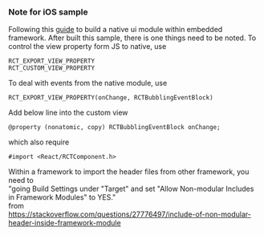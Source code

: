 ### Note for iOS sample
Following this [guide](https://facebook.github.io/react-native/docs/native-components-ios.html) to build a native ui module within embedded framework. After built this sample, there is one things need to be noted.
To control the view property form JS to native, use 
```
RCT_EXPORT_VIEW_PROPERTY
RCT_CUSTOM_VIEW_PROPERTY
```

To deal with events from the native module, use 
```
RCT_EXPORT_VIEW_PROPERTY(onChange, RCTBubblingEventBlock)
```

Add below line into the custom view
```
@property (nonatomic, copy) RCTBubblingEventBlock onChange;
```
which also require  
```
#import <React/RCTComponent.h>
```

Within a framework to import the header files from other framework, you need to   
"going Build Settings under "Target" and set "Allow Non-modular Includes in Framework Modules" to YES."  
from  
https://stackoverflow.com/questions/27776497/include-of-non-modular-header-inside-framework-module

